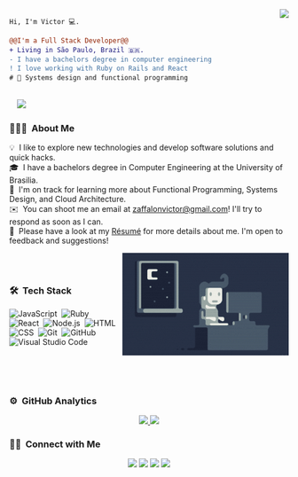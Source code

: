 <img align="right" height="200" src="https://media.giphy.com/media/mCRJDo24UvJMA/giphy.gif"/>

```diff
Hi, I'm Victor 💻.

@@I'm a Full Stack Developer@@
+ Living in São Paulo, Brazil 🇧🇷.
- I have a bachelors degree in computer engineering
! I love working with Ruby on Rails and React
# 📖 Systems design and functional programming
```
<code>
  <a href="https://www.linkedin.com/in/victor-zaffalon-marra-18489a115/?locale=en_US" target="_blank"><img height="30" src="https://image.flaticon.com/icons/svg/733/733561.svg"></a>
</code>

### 👨🏻‍💻 &nbsp;About Me

💡 &nbsp;I like to explore new technologies and develop software solutions and quick hacks.\
🎓 &nbsp;I have a bachelors degree in Computer Engineering at the University of Brasilia.\
🌱 &nbsp;I'm on track for learning more about Functional Programming, Systems Design, and Cloud Architecture.\
✉️ &nbsp;You can shoot me an email at zaffalonvictor@gmail.com! I'll try to respond as soon as I can.\
📄 &nbsp;Please have a look at my [Résumé](https://drive.google.com/file/d/1n8fhymk0KSDUXgP4qeKHECGIVBGGjNtt/view) for more details about me. I'm open to feedback and suggestions!


<img alt="Night Coding" src="https://raw.githubusercontent.com/AVS1508/AVS1508/master/assets/Night-Coding.gif" align="right"/>

<br>
<br>

### 🛠 &nbsp;Tech Stack

![JavaScript](https://img.shields.io/badge/-JavaScript-05122A?style=flat&logo=javascript)&nbsp;
![Ruby](https://img.shields.io/badge/-Ruby-05122A?style=flat&logo=ruby)&nbsp;
![React](https://img.shields.io/badge/-React-05122A?style=flat&logo=react)&nbsp;
![Node.js](https://img.shields.io/badge/-Node.js-05122A?style=flat&logo=node.js)&nbsp;
![HTML](https://img.shields.io/badge/-HTML-05122A?style=flat&logo=HTML5)&nbsp;
![CSS](https://img.shields.io/badge/-CSS-05122A?style=flat&logo=CSS3&logoColor=1572B6)&nbsp;
![Git](https://img.shields.io/badge/-Git-05122A?style=flat&logo=git)&nbsp;
![GitHub](https://img.shields.io/badge/-GitHub-05122A?style=flat&logo=github)&nbsp;
![Visual Studio Code](https://img.shields.io/badge/-Visual%20Studio%20Code-05122A?style=flat&logo=visual-studio-code&logoColor=007ACC)&nbsp;

<br>
<br>
<br>

### ⚙️ &nbsp;GitHub Analytics


<p align="center">
<a href="https://github.com/vzaffalon">
  <img height="180em" src="https://github-readme-stats-eight-theta.vercel.app/api?username=vzaffalon&show_icons=true&theme=algolia&include_all_commits=true&count_private=true"/>
  <img height="180em" src="https://github-readme-stats-eight-theta.vercel.app/api/top-langs/?username=vzaffalon&layout=compact&langs_count=8&theme=algolia"/>
</a>
</p>

### 🤝🏻 &nbsp;Connect with Me

<p align="center">
<a href="https://vzaffalon.github.io/"><img src="https://img.shields.io/badge/-vzaffalon.github.io-3423A6?style=flat&logo=Google-Chrome&logoColor=white"/></a>
<a href="https://www.linkedin.com/in/victor-zaffalon-marra-18489a115/?locale=en_US"><img src="https://img.shields.io/badge/-Victor%20Zaffalon%20Marra-0077B5?style=flat&logo=Linkedin&logoColor=white"/></a>
<a href="mailto:zaffalonvictor@gmail.com"><img src="https://img.shields.io/badge/-zaffalonvictor@gmail.com-D14836?style=flat&logo=Gmail&logoColor=white"/></a>
<a href="https://instagram.com/vzaffalon"><img src="https://img.shields.io/badge/-@vzaffalon-E4405F?style=flat&logo=Instagram&logoColor=white"/></a>
</p>
